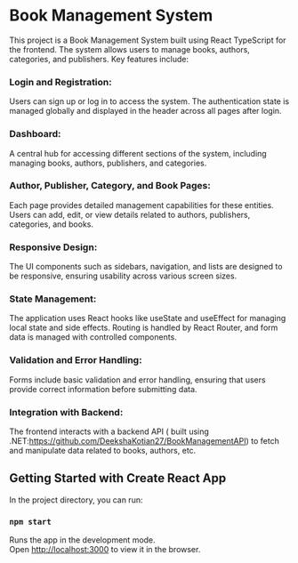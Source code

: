 # Book Management System
This project is a Book Management System built using React TypeScript for the frontend. The system allows users to manage books, authors, categories, and publishers. Key features include:

### Login and Registration: 
Users can sign up or log in to access the system. The authentication state is managed globally and displayed in the header across all pages after login.

### Dashboard: 
A central hub for accessing different sections of the system, including managing books, authors, publishers, and categories.

### Author, Publisher, Category, and Book Pages: 
Each page provides detailed management capabilities for these entities. Users can add, edit, or view details related to authors, publishers, categories, and books.

### Responsive Design: 
The UI components such as sidebars, navigation, and lists are designed to be responsive, ensuring usability across various screen sizes.

### State Management: 
The application uses React hooks like useState and useEffect for managing local state and side effects. Routing is handled by React Router, and form data is managed with controlled components.

### Validation and Error Handling: 
Forms include basic validation and error handling, ensuring that users provide correct information before submitting data.

### Integration with Backend: 
The frontend interacts with a backend API ( built using .NET:https://github.com/DeekshaKotian27/BookManagementAPI) to fetch and manipulate data related to books, authors, etc.


## Getting Started with Create React App
In the project directory, you can run:
### `npm start`
Runs the app in the development mode.\
Open [http://localhost:3000](http://localhost:3000) to view it in the browser.
